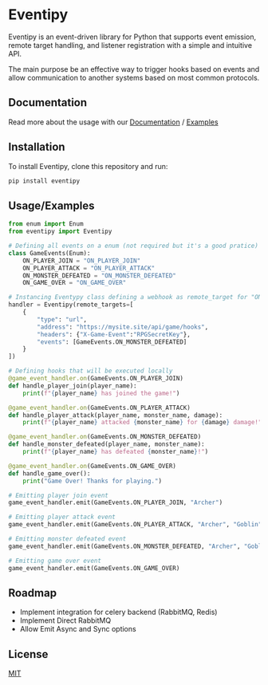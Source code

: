 # Eventipy

Eventipy is an event-driven library for Python that supports event emission, remote target handling, and listener registration with a simple and intuitive API.

The main purpose be an effective way to trigger hooks based on events and allow communication to another systems based on most common protocols.

## Documentation

Read more about the usage with our [Documentation](https://linktodocumentation) / [Examples](https://linktodocumentation)

## Installation

To install Eventipy, clone this repository and run:

```bash
pip install eventipy
```

## Usage/Examples

```python
from enum import Enum
from eventipy import Eventipy

# Defining all events on a enum (not required but it's a good pratice)
class GameEvents(Enum):
    ON_PLAYER_JOIN = "ON_PLAYER_JOIN"
    ON_PLAYER_ATTACK = "ON_PLAYER_ATTACK"
    ON_MONSTER_DEFEATED = "ON_MONSTER_DEFEATED"
    ON_GAME_OVER = "ON_GAME_OVER"

# Instancing Eventypy class defining a webhook as remote_target for "ON_MONSTER_DEFEATED" event
handler = Eventipy(remote_targets=[
    {
        "type": "url",
        "address": "https://mysite.site/api/game/hooks",
        "headers": {"X-Game-Event":"RPGSecretKey"},
        "events": [GameEvents.ON_MONSTER_DEFEATED]
    }
])

# Defining hooks that will be executed locally
@game_event_handler.on(GameEvents.ON_PLAYER_JOIN)
def handle_player_join(player_name):
    print(f"{player_name} has joined the game!")

@game_event_handler.on(GameEvents.ON_PLAYER_ATTACK)
def handle_player_attack(player_name, monster_name, damage):
    print(f"{player_name} attacked {monster_name} for {damage} damage!")

@game_event_handler.on(GameEvents.ON_MONSTER_DEFEATED)
def handle_monster_defeated(player_name, monster_name):
    print(f"{player_name} has defeated {monster_name}!")

@game_event_handler.on(GameEvents.ON_GAME_OVER)
def handle_game_over():
    print("Game Over! Thanks for playing.")

# Emitting player join event
game_event_handler.emit(GameEvents.ON_PLAYER_JOIN, "Archer")

# Emitting player attack event
game_event_handler.emit(GameEvents.ON_PLAYER_ATTACK, "Archer", "Goblin", 30)

# Emitting monster defeated event
game_event_handler.emit(GameEvents.ON_MONSTER_DEFEATED, "Archer", "Goblin")

# Emitting game over event
game_event_handler.emit(GameEvents.ON_GAME_OVER)
```

## Roadmap

-   Implement integration for celery backend (RabbitMQ, Redis)
-   Implement Direct RabbitMQ
-   Allow Emit Async and Sync options

## License

[MIT](https://choosealicense.com/licenses/mit/)
